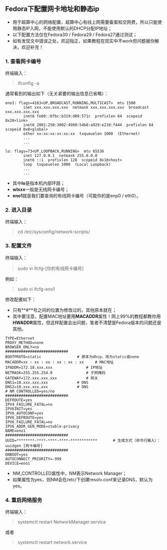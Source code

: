 ## Fedora下配置网卡地址和静态ip
* 用于超算中心的网络配置，超算中心有线上网需要备案和交网费，所以只能使用静态IP入网，不能使用默认的DHCP分配IP地址；
* 以下配置方法仅在Fedora30 / Fedora29 / Fedora27通过测试；
* 如有发现文中错误之处，欢迎指正，如果教程在现实中不work但问题被你解决，欢迎补充！

### 1. 查看网卡编号
终端输入：
> ifconfig -a

通常看到的输出如下（无关紧要的输出信息已省略）：
```
eno1: flags=4163<UP,BROADCAST,RUNNING,MULTICAST>  mtu 1500
        inet xxx.xxx.xxx.xxx  netmask xxx.xxx.xxx.xxx  broadcast xxx.xxx.xxx.xxx
        inet6 fe80::6fbc:b319:d89:571c  prefixlen 64  scopeid 0x20<link>
        inet6 2001:250:3002:4900:54b8:a929:e23d:f444  prefixlen 64  scopeid 0x0<global>
        ether xx:xx:xx:xx:xx:xx  txqueuelen 1000  (Ethernet)
        ...
		...

lo: flags=73<UP,LOOPBACK,RUNNING>  mtu 65536
        inet 127.0.0.1  netmask 255.0.0.0
        inet6 ::1  prefixlen 128  scopeid 0x10<host>
        loop  txqueuelen 1000  (Local Loopback)
        ...
		...
```

* 其中**lo**是指本机内部环路；
* **wlxxx**一般是无线网卡编号；
* **eno1**就是我们要查询的有线网卡编号（可能你的是enp0 / eth0）。

### 2. 进入目录
终端输入：
> cd /etc/sysconfig/network-scripts/

### 3. 配置文件
终端输入：
> sudo vi ifcfg-[你的有线网卡编号]

例如：
> sudo vi ifcfg-eno1

修改配置如下：
* 只有**\#**号之间的位置为修改过的，其他原本就在；
* 其中要注意，配置MAC地址要用**MACADDR**属性！网上99%的教程都教你用**HWADDR**属性，但这样配置会出问题，笔者不清楚是Fedora版本的问题还是其他。
```
TYPE=Ethernet
PROXY_METHOD=none
BROWSER_ONLY=no
############################
BOOTPROTO=static				# 原本为dhcp，改为static或none
MACADDR=xx : xx : xx : xx : xx : xx		# MAC地址
IPADDR=172.18.xxx.xxx				# IP地址
NETMASK=255.255.254.0				# 子网掩码
GATEWAY=172.xxx.xxx.xxx				# 网关
DNS1=10.xxx.xxx.xxx				# DNS
DNS2=10.xxx.xxx.xxx				# DNS
# NM_CONTROLLED=yes/no
############################
DEFROUTE=yes
IPV4_FAILURE_FATAL=no
IPV6INIT=yes
IPV6_AUTOCONF=yes
IPV6_DEFROUTE=yes
IPV6_FAILURE_FATAL=no
IPV6_ADDR_GEN_MODE=stable-privacy
NAME=eno1
############################
UUID=********-****-****-****-************       # 生成方式（命令行输入）：uuidgen [网卡编号]
############################
ONBOOT=yes
AUTOCONNECT_PRIORITY=-999
DEVICE=eno1
```

* NM_CONTROLLED属性中，NM表示Network Manager；
* 如果属性为yes，则NM会在/etc/下创建resolv.conf来记录DNS，默认为yes。

### 4. 重启网络服务
终端输入：
> systemctl restart NetworkManager.service

或者
> systemctl restart network.service

